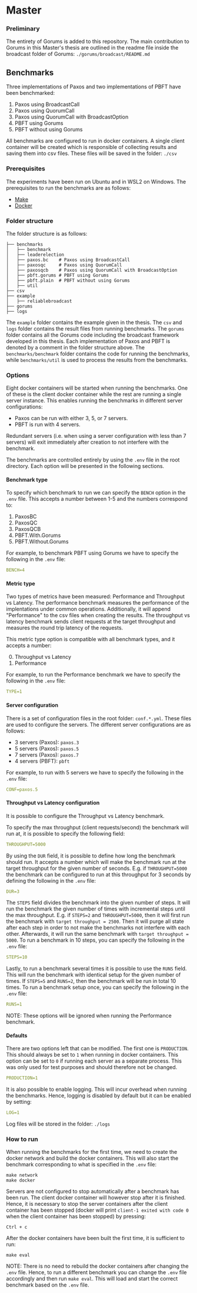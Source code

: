 # Master

### Preliminary

The entirety of Gorums is added to this repository. The main contribution to Gorums in this Master's thesis are outlined in the readme file inside the broadcast folder of Gorums: `./gorums/broadcast/README.md`

## Benchmarks

Three implementations of Paxos and two implementations of PBFT have been benchmarked:

1. Paxos using BroadcastCall
2. Paxos using QuorumCall
3. Paxos using QuorumCall with BroadcastOption
4. PBFT using Gorums
5. PBFT without using Gorums

All benchmarks are configured to run in docker containers. A single client container will be created which is responsible of collecting results and saving them into csv files. These files will be saved in the folder: `./csv`

### Prerequisites

The experiments have been run on Ubuntu and in WSL2 on Windows. The prerequisites to run the benchmarks are as follows:

- [Make](https://www.gnu.org/software/make/manual/make.html)
- [Docker](https://www.docker.com/)

### Folder structure

The folder structure is as follows:

    ├── benchmarks
    │   ├── benchmark
    │   ├── leaderelection
    │   ├── paxos.bc    # Paxos using BroadcastCall
    │   ├── paxosqc     # Paxos using QuorumCall
    │   ├── paxosqcb    # Paxos using QuorumCall with BroadcastOption
    │   ├── pbft.gorums # PBFT using Gorums
    │   ├── pbft.plain  # PBFT without using Gorums
    │   ├── util
    ├── csv
    ├── example
    │   ├── reliablebroadcast
    ├── gorums
    ├── logs

The `example` folder contains the example given in the thesis. The `csv` and `logs` folder contains the result files from running benchmarks. The `gorums` folder contains all the Gorums code including the broadcast framework developed in this thesis. Each implementation of Paxos and PBFT is denoted by a comment in the folder structure above. The `benchmarks/benchmark` folder contains the code for running the benchmarks, while `benchmarks/util` is used to process the results from the benchmarks.

### Options

Eight docker containers will be started when running the benchmarks. One of these is the client docker container while the rest are running a single server instance. This enables running the benchmarks in different server configurations:

- Paxos can be run with either 3, 5, or 7 servers.
- PBFT is run with 4 servers.

Redundant servers (i.e. when using a server configuration with less than 7 servers) will exit immediately after creation to not interfere with the benchmark.

The benchmarks are controlled entirely by using the `.env` file in the root directory. Each option will be presented in the following sections.

#### Benchmark type

To specify which benchmark to run we can specify the `BENCH` option in the `.env` file. This accepts a number between 1-5 and the numbers correspond to:

1. PaxosBC
2. PaxosQC
3. PaxosQCB
4. PBFT.With.Gorums
5. PBFT.Without.Gorums

For example, to benchmark PBFT using Gorums we have to specify the following in the `.env` file:

```yml
BENCH=4
```

#### Metric type

Two types of metrics have been measured: Performance and Throughput vs Latency. The performance benchmark measures the performance of the implentations under common operations. Additionally, it will append "Performance" to the csv files when creating the results. The throughput vs latency benchmark sends client requests at the target throughput and measures the round trip latency of the requests.

This metric type option is compatible with all benchmark types, and it accepts a number:

0. Throughput vs Latency
1. Performance

For example, to run the Performance benchmark we have to specify the following in the `.env` file:

```yml
TYPE=1
```

#### Server configuration

There is a set of configuration files in the root folder: `conf.*.yml`. These files are used to configure the servers. The different server configurations are as follows:

- 3 servers (Paxos): `paxos.3`
- 5 servers (Paxos): `paxos.5`
- 7 servers (Paxos): `paxos.7`
- 4 servers (PBFT): `pbft`

For example, to run with 5 servers we have to specify the following in the `.env` file:

```yml
CONF=paxos.5
```

#### Throughput vs Latency configuration

It is possible to configure the Throughput vs Latency benchmark.

To specify the max throughput (client requests/second) the benchmark will run at, it is possible to specify the following field:

```yml
THROUGHPUT=5000
```

By using the `DUR` field, it is possible to define how long the benchmark should run. It accepts a number which will make the benchmark run at the target throughput for the given number of seconds. E.g. if `THROUGHPUT=5000` the benchmark can be configured to run at this throughput for 3 seconds by defining the following in the `.env` file:

```yml
DUR=3
```

The `STEPS` field divides the benchmark into the given number of steps. It will run the benchmark the given number of times with incremental steps until the max throughput. E.g. if `STEPS=2` and `THROUGHPUT=5000`, then it will first run the benchmark with `target throughput = 2500`. Then it will purge all state after each step in order to not make the benchmarks not interfere with each other. Afterwards, it will run the same benchmark with `target throughput = 5000`. To run a benchmark in 10 steps, you can specify the following in the `.env` file:

```yml
STEPS=10
```

Lastly, to run a benchmark several times it is possible to use the `RUNS` field. This will run the benchmark with identical setup for the given number of times. If `STEPS=5` and `RUNS=2`, then the benchmark will be run in total 10 times. To run a benchmark setup once, you can specify the following in the `.env` file:

```yml
RUNS=1
```

NOTE: These options will be ignored when running the Performance benchmark.

#### Defaults

There are two options left that can be modified. The first one is `PRODUCTION`. This should always be set to `1` when running in docker containers. This option can be set to `0` if running each server as a separate process. This was only used for test purposes and should therefore not be changed.

```yml
PRODUCTION=1
```

It is also possible to enable logging. This will incur overhead when running the benchmarks. Hence, logging is disabled by default but it can be enabled by setting:

```yml
LOG=1
```

Log files will be stored in the folder: `./logs`

### How to run

When running the benchmarks for the first time, we need to create the docker network and build the docker containers. This will also start the benchmark corresponding to what is specified in the `.env` file:

    make network
    make docker

Servers are not configured to stop automatically after a benchmark has been run. The client docker container will however stop after it is finished. Hence, it is necessary to stop the server containers after the client container has been stopped (docker will print `client-1 exited with code 0` when the client container has been stopped) by pressing:

    Ctrl + c

After the docker containers have been built the first time, it is sufficient to run:

    make eval

NOTE: There is no need to rebuild the docker containers after changing the `.env` file. Hence, to run a different benchmark you can change the `.env` file accordingly and then run `make eval`. This will load and start the correct benchmark based on the `.env` file.
